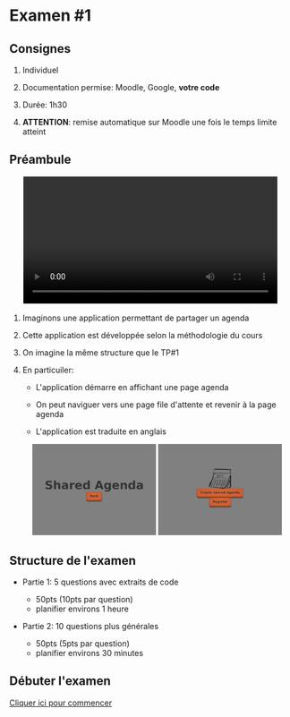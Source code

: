 # Examen #1

## Consignes

1. Individuel

1. Documentation permise: Moodle, Google, **votre code**

1. Durée: 1h30

1. **ATTENTION**: remise automatique sur Moodle une fois le temps limite atteint

## Préambule

<center>
<video width="90%" src="examen01B.mp4" type="video/mp4" loop nocontrols autoplay>
</center>

1. Imaginons une application permettant de partager un agenda

1. Cette application est développée selon la méthodologie du cours

1. On imagine la même structure que le TP#1

1. En particuiler:


    * L'application démarre en affichant une page agenda

    * On peut naviguer vers une page file d'attente et revenir à la page agenda

    * L'application est traduite en anglais

    <center>
    <img width="46%" src="anglais01.png">
    <img width="46%" src="anglais02.png">
    </center>


## Structure de l'examen

* Partie 1: 5 questions avec extraits de code
    * 50pts (10pts par question)
    * planifier environs 1 heure

* Partie 2: 10 questions plus générales
    * 50pts (5pts par question)
    * planifier environs 30 minutes


## Débuter l'examen


[Cliquer ici pour commencer](https://cmontmorency.moodle.decclic.qc.ca/mod/quiz/view.php?id=302413)


